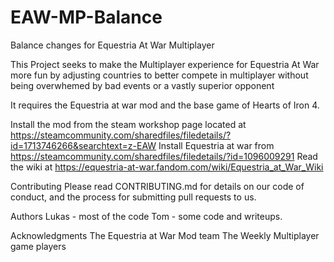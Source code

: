 # EAW-MP-Balance

Balance changes for Equestria At War Multiplayer

This Project seeks to make the Multiplayer experience for Equestria At War more fun by adjusting countries to better compete in multiplayer without being overwhemed by bad events or a vastly superior opponent

It requires the Equestria at war mod and the base game of Hearts of Iron 4. 


Install the mod from the steam workshop page located at https://steamcommunity.com/sharedfiles/filedetails/?id=1713746266&searchtext=z-EAW
Install Equestria at war from https://steamcommunity.com/sharedfiles/filedetails/?id=1096009291
Read the wiki at https://equestria-at-war.fandom.com/wiki/Equestria_at_War_Wiki

Contributing
Please read CONTRIBUTING.md for details on our code of conduct, and the process for submitting pull requests to us.

Authors
Lukas - most of the code
Tom - some code and writeups.

Acknowledgments
The Equestria at War Mod team
The Weekly Multiplayer game players
